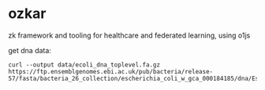 # ozkar

zk framework and tooling for healthcare and federated learning, using o1js

get dna data:

```
curl --output data/ecoli_dna_toplevel.fa.gz https://ftp.ensemblgenomes.ebi.ac.uk/pub/bacteria/release-57/fasta/bacteria_26_collection/escherichia_coli_w_gca_000184185/dna/Escherichia_coli_w_gca_000184185.ASM18418v1_.dna.toplevel.fa.gz

```
